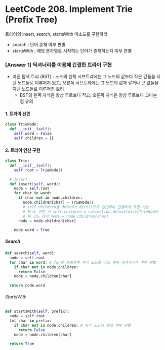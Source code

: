 # LeetCode 208. Implement Trie (Prefix Tree)
트라이의 insert, search, startsWith 메소드를 구현하라
+ search : 단어 존재 여부 판별
+ startsWith : 해당 문자열로 시작하는 단어가 존재하는지 여부 판별

### [Answer 1] 딕셔너리를 이용해 간결한 트라이 구현
+ 이진 탐색 트리 (BST) : 노드의 왼쪽 서브트리에는 그 노드의 값보다 작은 값들을 지닌 노드들로 이루어져 있고, 오른쪽 서브트리에는 그 노드의 값과 같거나 큰 값들을 지닌 노드들로 이루어진 트리
  + BST의 왼쪽 자식은 항상 루트보다 작고, 오른쪽 자식은 항상 루트보다 크다는 점 유의  
#### 1.  트라이 선언
```python
class TrieNode:
  def __init__(self):
    self.word = False
    self.children = {}
```
#### 2. 트라이 연산 구현
```python
class Trie:
  def __init__(self):
    self.root = TrieNode()
  
  # Insert  
  def insert(self, word):
    node = self.root
    for char in word:
      if char not in node.children:
        node.children[char] = TrieNode()
        # self.children을 default.dict()으로 선언하여 간결하게 표현 가능
        # Trie 선언 시 self.children = collection.defaultdict(TrieNode)
        # 위 코드 대신 node = node.children[char]
      node = node.children[char]
      
    node.word = True
```

##### Search
```python
def search(self, word):
  node = self.root
  for char in word: # for문 순회하며 자식 노드를 타고 계속 내려가다가 여부 판별
    if char not in node.children:
      return False
    node = node.children[char]
    
  return node.word
```

###### StartsWith
```python
def startsWith(self, prefix):
  node = self.root
  fot char in prefix:
    if char not in node.children: # 자식 노드의 존재 여부 판별 
      return False
    node = node.children[char]
  
  return True
```

